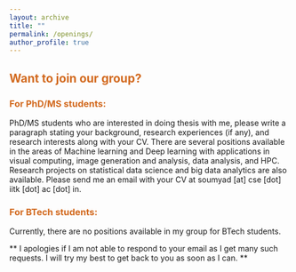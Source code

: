 ```yaml
---
layout: archive
title: ""
permalink: /openings/
author_profile: true
---
```


<h2> <span style="color:Chocolate">Want to join our group? </span></h2>

<!-- <h3> <span style="color:Chocolate"> For all prospective students: </span></h3> -->

<!-- <p>Prior knowledge in data analysis, machine learning, deep learning, statistics, and web development will be beneficial. -->


<h3> <span style="color:Chocolate"> For PhD/MS students: </span></h3>

<p>
PhD/MS students who are interested in doing thesis with me, please write a paragraph stating your background, research experiences (if any), and research interests along with your CV. There are several positions available in the areas of Machine learning and Deep learning with applications in visual computing, image generation and analysis, data analysis, and HPC. Research projects on statistical data science and big data analytics are also available. Please send me an email with your CV at soumyad [at] cse [dot] iitk [dot] ac [dot] in. 


<h3> <span style="color:Chocolate"> For BTech students: </span></h3>

<p> Currently, there are no positions available in my group for BTech students.


<!-- to do research on big data visual analytics, machine learning for visual computing, high performance and in situ visual analysis, and data science. <b>If you can devote a minimum of six months (preferably 1 year for doing something meaningful and publishable!), and are motivated to learn new concepts and have strong programming skills in C/C++ and Python then <u> please send me an email with your CV at soumyad [at] cse [dot] iitk [dot] ac [dot] in</u></b>.  -->


<p>** I apologies if I am not able to respond to your email as I get many such requests. I will try my best to get back to you as soon as I can. **